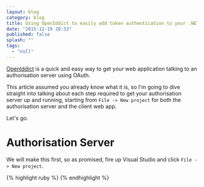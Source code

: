 ```yaml
---
layout: blog
category: blog
title: Using OpenIddict to easily add token authentication to your .NET web apps
date: "2015-12-19 20:33"
published: false
splash: ""
tags: 
  - "null"
---
```



[OpenIddict](https://github.com/openiddict) is a quick and easy way to get your web application talking to an authorisation server using OAuth.

This article assumed you already know what it is, so I'm going to dive straight into talking about each step required to get your authorisation server up and running, starting from `File -> New project` for both the authorisation server and the client web app.

Let's go.

# Authorisation Server

We will make this first, so as promised, fire up Visual Studio and click `File -> New project`.

{% highlight ruby %}
{% endhighlight %}

